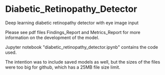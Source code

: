 # Diabetic_Retinopathy_Detector
Deep learning diabetic retinopathy detector with eye image input

Please see pdf files Findings_Report and Metrics_Report for more information on the development of the model.

Jupyter notebook "diabetic_retinopathy_detector.ipynb" contains the code used.

The intention was to include saved models as well, but the sizes of the files were too big for github, which has a 25MB file size limit.
